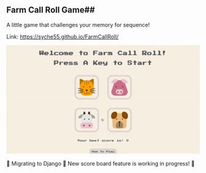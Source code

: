 ## Farm Call Roll Game##

A little game that challenges your memory for sequence!

Link: https://syche55.github.io/FarmCallRoll/

![](farmCallRollDemo.gif)

🚧 Migrating to Django 🚧
 New score board feature is working in progress! 🚧
